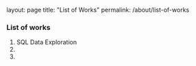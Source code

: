layout: page
title: "List of Works"
permalink: /about/list-of-works

### List of works

1. SQL Data Exploration
2. 
3. 